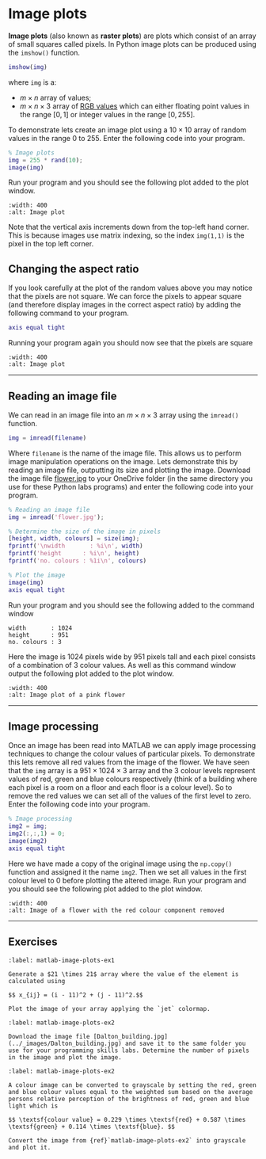 # Image plots

**Image plots** (also known as **raster plots**) are plots which consist of an array of small squares called pixels. In Python image plots can be produced using the `imshow()` function.

```matlab
imshow(img)
```

where `img` is a:

- $m\times n$ array of values;
- $m \times n \times 3$ array of <a href="https://en.wikipedia.org/wiki/RGB_color_model" target="_blank">RGB values</a> which can either floating point values in the range $[0,1]$ or integer values in the range $[0,255]$.

To demonstrate lets create an image plot using a $10 \times 10$ array of random values in the range 0 to 255. Enter the following code into your program.

```matlab
% Image plots
img = 255 * rand(10);
image(img)
```

Run your program and you should see the following plot added to the plot window.

```{figure} ../_images/13_Image_plot_1.png
:width: 400
:alt: Image plot
```

Note that the vertical axis increments down from the top-left hand corner. This is because images use matrix indexing, so the index `img(1,1)` is the pixel in the top left corner. 

## Changing the aspect ratio

If you look carefully at the plot of the random values above you may notice that the pixels are not square. We can force the pixels to appear square (and therefore display images in the correct aspect ratio) by adding the following command to your program.

```matlab
axis equal tight
```

Running your program again you should now see that the pixels are square


```{figure} ../_images/13_Image_plot_2.png
:width: 400
:alt: Image plot
```

---

## Reading an image file

We can read in an image file into an $m\times n \times 3$ array using the `imread()` function.

```matlab
img = imread(filename)
```

Where `filename` is the name of the image file. This allows us to perform image manipulation operations on the image. Lets demonstrate this by reading an image file, outputting its size and plotting the image. Download the image file [flower.jpg](../_images/flower.jpg) to your OneDrive folder (in the same directory you use for these Python labs programs) and enter the following code into your program.

```matlab
% Reading an image file
img = imread('flower.jpg');

% Determine the size of the image in pixels
[height, width, colours] = size(img);
fprintf('\nwidth       : %i\n', width)
fprintf('height      : %i\n', height)
fprintf('no. colours : %1i\n', colours)

% Plot the image
image(img)
axis equal tight
```

Run your program and you should see the following added to the command window

```text
width       : 1024
height      : 951
no. colours : 3
```

Here the image is 1024 pixels wide by 951 pixels tall and each pixel consists of a combination of 3 colour values. As well as this command window output the following plot added to the plot window.

```{figure} ../_images/13_Image_plot_3.png
:width: 400
:alt: Image plot of a pink flower
```

---

## Image processing

Once an image has been read into MATLAB we can apply image processing techniques to change the colour values of particular pixels. To demonstrate this lets remove all red values from the image of the flower. We have seen that the `img` array is a $951 \times 1024 \times 3$ array and the 3 colour levels represent values of red, green and blue colours respectively (think of a building where each pixel is a room on a floor and each floor is a colour level). So to remove the red values we can set all of the values of the first level to zero. Enter the following code into your program.

```matlab
% Image processing
img2 = img;
img2(:,:,1) = 0;
image(img2)
axis equal tight
```

Here we have made a copy of the original image using the `np.copy()` function and assigned it the name `img2`. Then we set all values in the first colour level to 0 before plotting the altered image. Run your program and you should see the following plot added to the plot window.

```{figure} ../_images/6_Image_plot_4.png
:width: 400
:alt: Image of a flower with the red colour component removed
```

---

## Exercises

```{exercise}
:label: matlab-image-plots-ex1

Generate a $21 \times 21$ array where the value of the element is calculated using

$$ x_{ij} = (i - 11)^2 + (j - 11)^2.$$

Plot the image of your array applying the `jet` colormap.
```

```{exercise}
:label: matlab-image-plots-ex2

Download the image file [Dalton_building.jpg](../_images/Dalton_building.jpg) and save it to the same folder you use for your programming skills labs. Determine the number of pixels in the image and plot the image.
```

```{exercise}
:label: matlab-image-plots-ex2

A colour image can be converted to grayscale by setting the red, green and blue colour values equal to the weighted sum based on the average persons relative perception of the brightness of red, green and blue light which is

$$ \textsf{colour value} = 0.229 \times \textsf{red} + 0.587 \times \textsf{green} + 0.114 \times \textsf{blue}. $$

Convert the image from {ref}`matlab-image-plots-ex2` into grayscale and plot it.
```
